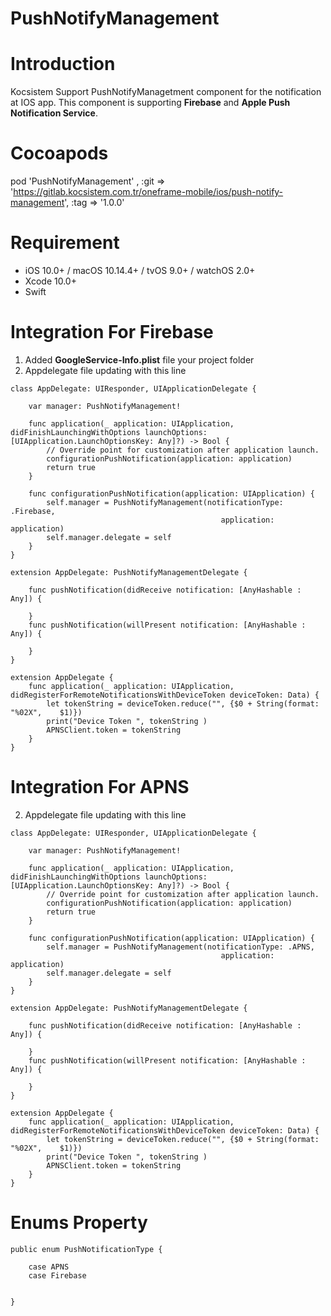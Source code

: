 # PushNotifyManagement

# Introduction
Kocsistem Support PushNotifyManagetment component for the notification at IOS app. This component is supporting **Firebase** and **Apple Push Notification Service**.

# Cocoapods

pod 'PushNotifyManagement' , :git => 'https://gitlab.kocsistem.com.tr/oneframe-mobile/ios/push-notify-management', :tag => '1.0.0'

# Requirement

*   iOS 10.0+ / macOS 10.14.4+ / tvOS 9.0+ / watchOS 2.0+
*   Xcode 10.0+
*   Swift

# Integration For Firebase

1. Added **GoogleService-Info.plist** file your project folder
2. Appdelegate file updating with this line 
```
class AppDelegate: UIResponder, UIApplicationDelegate {
    
    var manager: PushNotifyManagement!
    
    func application(_ application: UIApplication, didFinishLaunchingWithOptions launchOptions: [UIApplication.LaunchOptionsKey: Any]?) -> Bool {
        // Override point for customization after application launch.
        configurationPushNotification(application: application)
        return true
    }
    
    func configurationPushNotification(application: UIApplication) {
        self.manager = PushNotifyManagement(notificationType: .Firebase,
                                               application: application)
        self.manager.delegate = self
    }
}

extension AppDelegate: PushNotifyManagementDelegate {

    func pushNotification(didReceive notification: [AnyHashable : Any]) {
        
    }
    func pushNotification(willPresent notification: [AnyHashable : Any]) {

    }
}

extension AppDelegate {
    func application(_ application: UIApplication, didRegisterForRemoteNotificationsWithDeviceToken deviceToken: Data) {
        let tokenString = deviceToken.reduce("", {$0 + String(format: "%02X",    $1)})
        print("Device Token ", tokenString )
        APNSClient.token = tokenString
    }
}

```


# Integration For APNS

2. Appdelegate file updating with this line
```
class AppDelegate: UIResponder, UIApplicationDelegate {
    
    var manager: PushNotifyManagement!
    
    func application(_ application: UIApplication, didFinishLaunchingWithOptions launchOptions: [UIApplication.LaunchOptionsKey: Any]?) -> Bool {
        // Override point for customization after application launch.
        configurationPushNotification(application: application)
        return true
    }
    
    func configurationPushNotification(application: UIApplication) {
        self.manager = PushNotifyManagement(notificationType: .APNS,
                                               application: application)
        self.manager.delegate = self
    }
}

extension AppDelegate: PushNotifyManagementDelegate {

    func pushNotification(didReceive notification: [AnyHashable : Any]) {
        
    }
    func pushNotification(willPresent notification: [AnyHashable : Any]) {

    }
}

extension AppDelegate {
    func application(_ application: UIApplication, didRegisterForRemoteNotificationsWithDeviceToken deviceToken: Data) {
        let tokenString = deviceToken.reduce("", {$0 + String(format: "%02X",    $1)})
        print("Device Token ", tokenString )
        APNSClient.token = tokenString
    }
}

```

# Enums Property

```
public enum PushNotificationType {
    
    case APNS
    case Firebase
    
    
}
```
